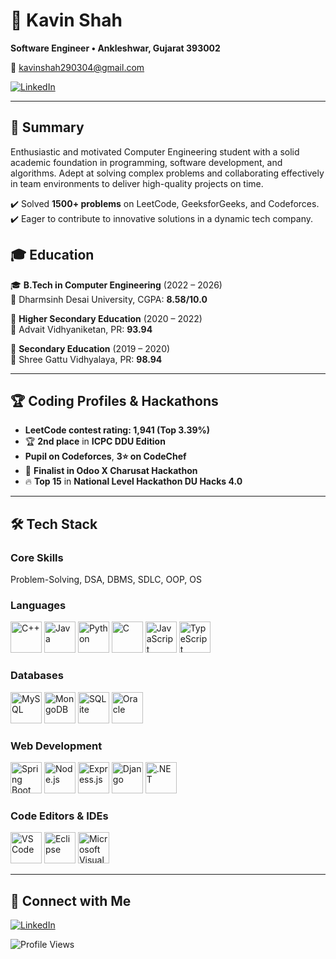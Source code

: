 # 👋 Kavin Shah

**Software Engineer • Ankleshwar, Gujarat 393002**  

📧 [kavinshah290304@gmail.com](mailto:kavinshah290304@gmail.com)  


[![LinkedIn](https://img.shields.io/badge/LinkedIn-0A66C2?style=for-the-badge&logo=linkedin&logoColor=white)](https://www.linkedin.com/in/kavin-shah-1bb607251/)  


---

## 🔹 Summary

Enthusiastic and motivated Computer Engineering student with a solid academic foundation in programming, software development, and algorithms. Adept at solving complex problems and collaborating effectively in team environments to deliver high-quality projects on time.  

✔️ Solved **1500+ problems** on LeetCode, GeeksforGeeks, and Codeforces.  
✔️ Eager to contribute to innovative solutions in a dynamic tech company.  

## 🎓 Education  

🎓 **B.Tech in Computer Engineering** (2022 – 2026)  
📍 Dharmsinh Desai University, CGPA: **8.58/10.0**  

📖 **Higher Secondary Education** (2020 – 2022)  
📍 Advait Vidhyaniketan, PR: **93.94**  

📘 **Secondary Education** (2019 – 2020)  
📍 Shree Gattu Vidhyalaya, PR: **98.94**  

---

## 🏆 Coding Profiles & Hackathons  

- **LeetCode contest rating: 1,941 (Top 3.39%)**  
- 🏆 **2nd place** in **ICPC DDU Edition**  
- **Pupil on Codeforces**, **3⭐ on CodeChef**  
- 🥇 **Finalist in Odoo X Charusat Hackathon** 
- 🔥 **Top 15** in **National Level Hackathon DU Hacks 4.0**  

---

## 🛠 Tech Stack  

### **Core Skills**  
Problem-Solving, DSA, DBMS, SDLC, OOP, OS  

### **Languages**  
<p align="left">
  <img src="https://cdn.jsdelivr.net/gh/devicons/devicon/icons/cplusplus/cplusplus-original.svg" width="50" title="C++"/>
  <img src="https://cdn.jsdelivr.net/gh/devicons/devicon/icons/java/java-original.svg" width="50" title="Java"/>
  <img src="https://cdn.jsdelivr.net/gh/devicons/devicon/icons/python/python-original.svg" width="50" title="Python"/>
  <img src="https://cdn.jsdelivr.net/gh/devicons/devicon/icons/c/c-original.svg" width="50" title="C"/>
  <img src="https://cdn.jsdelivr.net/gh/devicons/devicon/icons/javascript/javascript-original.svg" width="50" title="JavaScript"/>
  <img src="https://cdn.jsdelivr.net/gh/devicons/devicon/icons/typescript/typescript-original.svg" width="50" title="TypeScript"/>
</p>

### **Databases**  
<p align="left">
  <img src="https://cdn.jsdelivr.net/gh/devicons/devicon/icons/mysql/mysql-original.svg" width="50" title="MySQL"/>
  <img src="https://cdn.jsdelivr.net/gh/devicons/devicon/icons/mongodb/mongodb-original.svg" width="50" title="MongoDB"/>
  <img src="https://cdn.jsdelivr.net/gh/devicons/devicon/icons/sqlite/sqlite-original.svg" width="50" title="SQLite"/>
  <img src="https://cdn.jsdelivr.net/gh/devicons/devicon/icons/oracle/oracle-original.svg" width="50" title="Oracle"/>
</p>

### **Web Development**  
<p align="left">
  <img src="https://cdn.jsdelivr.net/gh/devicons/devicon/icons/spring/spring-original.svg" width="50" title="Spring Boot"/>
  <img src="https://cdn.jsdelivr.net/gh/devicons/devicon/icons/nodejs/nodejs-original.svg" width="50" title="Node.js"/>
  <img src="https://cdn.jsdelivr.net/gh/devicons/devicon/icons/express/express-original.svg" width="50" title="Express.js"/>
  <img src="https://cdn.jsdelivr.net/gh/devicons/devicon/icons/django/django-plain.svg" width="50" title="Django"/>
  <img src="https://cdn.jsdelivr.net/gh/devicons/devicon/icons/dot-net/dot-net-original.svg" width="50" title=".NET"/>
</p>

### Code Editors & IDEs
<p align="left"> <img src="https://cdn.jsdelivr.net/gh/devicons/devicon/icons/vscode/vscode-original.svg" width="50" title="VS Code"/> 
 <img src="https://cdn.jsdelivr.net/gh/devicons/devicon/icons/eclipse/eclipse-original.svg" width="50" title="Eclipse"/> 
  <img src="https://cdn.jsdelivr.net/gh/devicons/devicon/icons/visualstudio/visualstudio-plain.svg" width="50" title="Microsoft Visual Studio"/>
</p>

---

## 🌟 Connect with Me  

[![LinkedIn](https://img.shields.io/badge/LinkedIn-0A66C2?style=for-the-badge&logo=linkedin&logoColor=white)](https://www.linkedin.com/in/kavin-shah-1bb607251/)  


![Profile Views](https://komarev.com/ghpvc/?username=kavinshahh29&label=Profile%20Views&color=0e75b6&style=for-the-badge)

